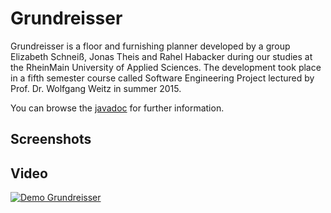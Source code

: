 # Grundreisser

Grundreisser is a floor and furnishing planner developed by a group Elizabeth Schneiß, Jonas Theis and Rahel Habacker during our studies at the RheinMain University of Applied Sciences. The development took place in a fifth semester course called Software Engineering Project lectured by Prof. Dr. Wolfgang Weitz in summer 2015.

You can browse the [javadoc](https://redhilarious.github.io/WalkingSkeleton/documentation/server/index.html) for further information.

## Screenshots

## Video

[![Demo Grundreisser](https://j.gifs.com/rR22y4.gif)](https://youtu.be/06K9n2lHaJs)
